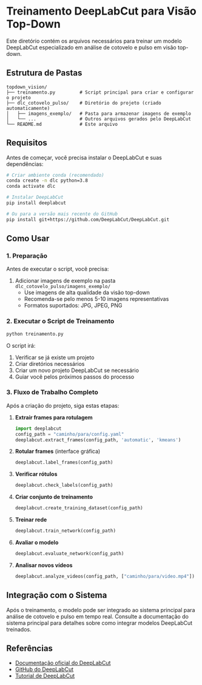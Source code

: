 # Treinamento DeepLabCut para Visão Top-Down

Este diretório contém os arquivos necessários para treinar um modelo DeepLabCut especializado em análise de cotovelo e pulso em visão top-down.

## Estrutura de Pastas

```
topdown_vision/
├── treinamento.py         # Script principal para criar e configurar o projeto
├── dlc_cotovelo_pulso/    # Diretório do projeto (criado automaticamente)
│   ├── imagens_exemplo/   # Pasta para armazenar imagens de exemplo
│   └── ...                # Outros arquivos gerados pelo DeepLabCut
└── README.md              # Este arquivo
```

## Requisitos

Antes de começar, você precisa instalar o DeepLabCut e suas dependências:

```bash
# Criar ambiente conda (recomendado)
conda create -n dlc python=3.8
conda activate dlc

# Instalar DeepLabCut
pip install deeplabcut

# Ou para a versão mais recente do GitHub
pip install git+https://github.com/DeepLabCut/DeepLabCut.git
```

## Como Usar

### 1. Preparação

Antes de executar o script, você precisa:

1. Adicionar imagens de exemplo na pasta `dlc_cotovelo_pulso/imagens_exemplo/`
   - Use imagens de alta qualidade da visão top-down
   - Recomenda-se pelo menos 5-10 imagens representativas
   - Formatos suportados: JPG, JPEG, PNG

### 2. Executar o Script de Treinamento

```bash
python treinamento.py
```

O script irá:
1. Verificar se já existe um projeto
2. Criar diretórios necessários
3. Criar um novo projeto DeepLabCut se necessário
4. Guiar você pelos próximos passos do processo

### 3. Fluxo de Trabalho Completo

Após a criação do projeto, siga estas etapas:

1. **Extrair frames para rotulagem**
   ```python
   import deeplabcut
   config_path = "caminho/para/config.yaml"
   deeplabcut.extract_frames(config_path, 'automatic', 'kmeans')
   ```

2. **Rotular frames** (interface gráfica)
   ```python
   deeplabcut.label_frames(config_path)
   ```

3. **Verificar rótulos**
   ```python
   deeplabcut.check_labels(config_path)
   ```

4. **Criar conjunto de treinamento**
   ```python
   deeplabcut.create_training_dataset(config_path)
   ```

5. **Treinar rede**
   ```python
   deeplabcut.train_network(config_path)
   ```

6. **Avaliar o modelo**
   ```python
   deeplabcut.evaluate_network(config_path)
   ```

7. **Analisar novos vídeos**
   ```python
   deeplabcut.analyze_videos(config_path, ["caminho/para/video.mp4"])
   ```

## Integração com o Sistema

Após o treinamento, o modelo pode ser integrado ao sistema principal para análise de cotovelo e pulso em tempo real. Consulte a documentação do sistema principal para detalhes sobre como integrar modelos DeepLabCut treinados.

## Referências

- [Documentação oficial do DeepLabCut](http://www.mackenziemathislab.org/deeplabcut)
- [GitHub do DeepLabCut](https://github.com/DeepLabCut/DeepLabCut)
- [Tutorial de DeepLabCut](https://github.com/DeepLabCut/DeepLabCut/blob/master/docs/UseOverviewGuide.md)
